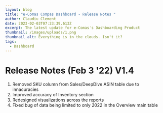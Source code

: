 ```yaml
---
layout: blog
title: "e-Comas Compas Dashboard - Release Notes "
author: Claudiu Clement
date: 2023-02-03T07:23:39.613Z
excerpt: The latest update for e-Comas's Dashboarding Product
thumbnail: /images/uploads/1.png
thumbnail_alt: Everything is in the clouds. Isn't it?
tags:
  - Dashboard
---
```

# **R﻿elease Notes (Feb 3 '22) V1.4**

1. R﻿emoved SKU column from Sales/DeepDive ASIN table due to innacuracies 
2. I﻿mproved accuracy of Inventory section 
3. R﻿edesigned visualizations across the reports
4. F﻿ixed bug of data being limited to only 2022 in the Overview main table